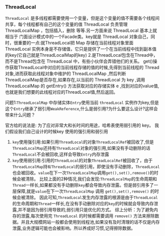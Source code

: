 ### ThreadLocal

`ThreadLocal` 是多线程都需要使用一个变量，但是这个变量的值不需要各个线程间共享，每个线程都有自己的这个变量的值
ThreadLocal 负责管理 ThreadLocalMap ，包括插入，删除 等等.另一方面来说 ThreadLocal 基本上就相当于 门面设计模式中的一个Facade类。key就是 ThreadLocal 对象自己，同时，很重要的一点:就ThreadLocal把 Map 存储在当前线程对象里面
ThreadLocal 实例本身是不存储值，它只是提供了一个在当前线程中找到副本值的key(它自己就是ThreadLocalMap的key)
2.是ThreadLocal包含在Thread中，而不是Thread包含在 ThreadLocal 中，有些小伙伴会弄错他们的关系。
get()操作获取ThreadLocal中对应的当前线程存储的值的时候,先得到当前线程的 Thread 对象,进而获取此线程对象中维护的 ThreadLocalMap ,然后判断ThreadLocalMap是否存在,如果存在,以当前的 ThreadLocal 为 key ,调用 ThreadLocalMap 的 getEntry() 方法获取对应的存储实体 e ,找到对应的value值,也就是我们想要的此线程对应的ThreadLocal值,然后返回。

问题1:`ThreadLocalMap` 中存储实体`Entry`使用当前 `threadLocal` 实例作为key,但是这个`Entry`继承了弱引用`WeakReference`,什么是弱引用?为什么要这么设计?这样会带来什么问题？

官方给的说法是: 为了应对非常大和长时间的用途，哈希表使用弱引用的 key。
 我们假设我们自己设计的时候key 使用的强引用和弱引用

1.  `key`使用强引用:如果引用`ThreadLocal`的对象`ThreadLocalRef`被回收了,但是`ThreadLocalMap`还持有`ThreadLocal`对象的强引用,如果没有手动删除的话`ThreadLocal`不会被回收,这样会导致`Entry`内存泄露
2.  `key`使用弱引用:引用的`ThreadLocal`的对象`ThreadLocalRef`被回收了，由于`ThreadLocalMap`持`有ThreadLocal`的弱引用，即使没有手动删除，`ThreadLocal`也会被回收。`value`在下一次`ThreadLocalMap`调用`get(),set(),remove()`的时候会被清除。
    比较上面的2种情况,我们会发现:`ThreadLocalMap`的生命周期和`Thread`一样长,如果都没有手动删除`key`都会导致内存泄露。但是弱引用多了一层保障,就是`value`在下一次`ThreadLocalMap` 调用 `get(),set(),remove()` 的时候会被清除。
    因此可知,`ThreadLocal`发生内存泄露的根源是由于`ThreadLocal`的生命周期和`Thread`一样长,在没有手动删除对应的`key`的时候就会导致内存泄露,并不是因为弱引用导致的,弱引用只是优化的方式。
    综上分析：为了避免内存的泄露,每次使用完 `ThreadLocal` 的时候都需要调用 `remove()` 方法来擦除数据。并且大规模网站一般都会使用到线程池,如果没有及时清理的话不仅是内存泄露,业务逻辑可能也会被影响。所以养成好习惯,记得擦除数据。
